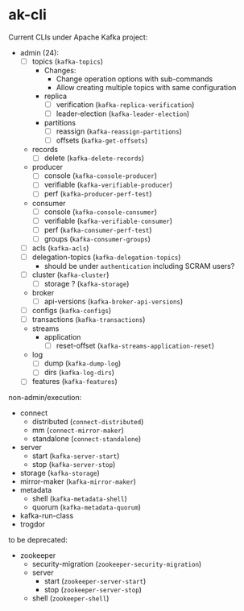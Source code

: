 # ak-cli

Current CLIs under Apache Kafka project:

- admin (24):
  - [ ] topics (`kafka-topics`)
    - Changes:
      - Change operation options with sub-commands
      - Allow creating multiple topics with same configuration
    - replica
      - [ ] verification (`kafka-replica-verification`)
      - [ ] leader-election (`kafka-leader-election`)
    - partitions
      - [ ] reassign (`kafka-reassign-partitions`)
      - [ ] offsets (`kafka-get-offsets`)
  - records
    - [ ] delete (`kafka-delete-records`)
  - producer
    - [ ] console (`kafka-console-producer`)
    - [ ] verifiable (`kafka-verifiable-producer`)
    - [ ] perf (`kafka-producer-perf-test`)
  - consumer
    - [ ] console (`kafka-console-consumer`)
    - [ ] verifiable (`kafka-verifiable-consumer`)
    - [ ] perf (`kafka-consumer-perf-test`)
    - [ ] groups (`kafka-consumer-groups`)
  - [ ] acls (`kafka-acls`)
  - [ ] delegation-topics (`kafka-delegation-topics`)
    - should be under `authentication` including SCRAM users?
  - [ ] cluster (`kafka-cluster`)
    - [ ] storage ? (`kafka-storage`)
  - broker
    - [ ] api-versions (`kafka-broker-api-versions`)
  - [ ] configs (`kafka-configs`)
  - [ ] transactions (`kafka-transactions`)
  - streams
    - application
      - [ ] reset-offset (`kafka-streams-application-reset`)
  - log
    - [ ] dump (`kafka-dump-log`)
    - [ ] dirs (`kafka-log-dirs`)
  - [ ] features (`kafka-features`)

non-admin/execution:
  - connect
      - distributed (`connect-distributed`)
      - mm (`connect-mirror-maker`)
      - standalone (`connect-standalone`)
  - server
    - start (`kafka-server-start`)
    - stop (`kafka-server-stop`)
  - storage (`kafka-storage`)
  - mirror-maker (`kafka-mirror-maker`)
  - metadata
    - shell (`kafka-metadata-shell`)
    - quorum (`kafka-metadata-quorum`)
  - kafka-run-class
  - trogdor

to be deprecated:
  - zookeeper
    - security-migration (`zookeeper-security-migration`)
    - server
      - start (`zookeeper-server-start`)
      - stop (`zookeeper-server-stop`)
    - shell (`zookeeper-shell`)
